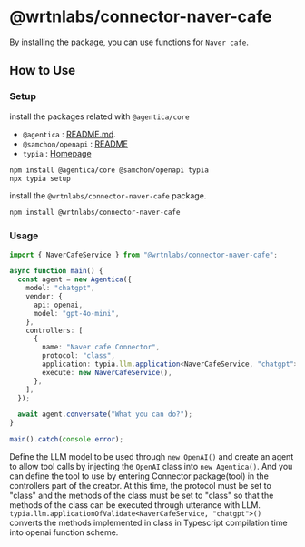 # @wrtnlabs/connector-naver-cafe

By installing the package, you can use functions for `Naver cafe`.

## How to Use

### Setup

install the packages related with `@agentica/core`

- `@agentica` : [README.md](https://github.com/wrtnlabs/agentica).
- `@samchon/openapi` : [README](https://github.com/samchon/openapi)
- `typia` : [Homepage](https://typia.io/)

```bash
npm install @agentica/core @samchon/openapi typia
npx typia setup
```

install the `@wrtnlabs/connector-naver-cafe` package.

```bash
npm install @wrtnlabs/connector-naver-cafe
```

### Usage

```ts
import { NaverCafeService } from "@wrtnlabs/connector-naver-cafe";

async function main() {
  const agent = new Agentica({
    model: "chatgpt",
    vendor: {
      api: openai,
      model: "gpt-4o-mini",
    },
    controllers: [
      {
        name: "Naver cafe Connector",
        protocol: "class",
        application: typia.llm.application<NaverCafeService, "chatgpt">(),
        execute: new NaverCafeService(),
      },
    ],
  });

  await agent.conversate("What you can do?");
}

main().catch(console.error);
```

Define the LLM model to be used through `new OpenAI()` and create an agent to allow tool calls by injecting the `OpenAI` class into `new Agentica()`. And you can define the tool to use by entering Connector package(tool) in the controllers part of the creator. At this time, the protocol must be set to "class" and the methods of the class must be set to "class" so that the methods of the class can be executed through utterance with LLM. `typia.llm.applicationOfValidate<NaverCafeService, "chatgpt">()` converts the methods implemented in class in Typescript compilation time into openai function scheme.
